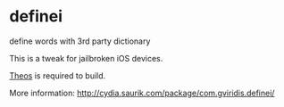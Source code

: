 # definei
define words with 3rd party dictionary

This is a tweak for jailbroken iOS devices.

[Theos](http://iphonedevwiki.net/index.php/Theos/Setup) is required to build.

More information: http://cydia.saurik.com/package/com.gviridis.definei/
